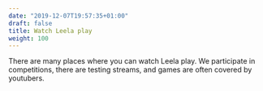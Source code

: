 ```yaml
---
date: "2019-12-07T19:57:35+01:00"
draft: false
title: Watch Leela play
weight: 100
---
```


There are many places where you can watch Leela play.
We participate in competitions, there are testing streams, and games are often covered by youtubers.